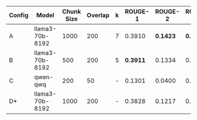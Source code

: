 | Config | Model           | Chunk Size | Overlap | k | ROUGE-1    | ROUGE-2    | ROUGE-L    | Semantic Sim | **Average Score** |
| ------ | --------------- | ---------- | ------- | - | ---------- | ---------- | ---------- | ------------ | ----------------- |
| A      | llama3-70b-8192 | 1000       | 200     | 7 | 0.3910     | **0.1423** | **0.2506** | 0.6336       | **0.3544**        |
| B      | llama3-70b-8192 | 500        | 200     | 5 | **0.3911** | 0.1334     | 0.2343     | **0.6638**   | **0.3556**        |
| C      | qwen-qwq        | 200        | 50      | - | 0.1301     | 0.0400     | 0.0820     | 0.4795       | **0.1829**        |
| D\*    | llama3-70b-8192 | 1000       | 200     | - | 0.3828     | 0.1217     | 0.2159     | 0.7887       | **0.3773**        |
